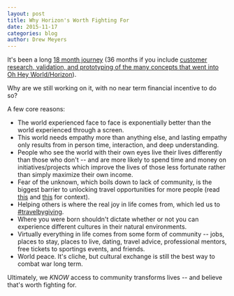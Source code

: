 ```yaml
---
layout: post
title: Why Horizon's Worth Fighting For
date: 2015-11-17
categories: blog
author: Drew Meyers
---
```

It's been a long [18 month journey](http://www.horizonapp.co/blog/journey-unlock-power-community/) (36 months if you include [customer research, validation, and prototyping of the many concepts that went into Oh Hey World/Horizon](http://www.horizonapp.co/blog/grind-pivot-horizon/)). 

Why are we still working on it, with no near term financial incentive to do so?

A few core reasons:

- The world experienced face to face is exponentially better than the world experienced through a screen.
- This world needs empathy more than anything else, and lasting empathy only results from in person time, interaction, and deep understanding.
- People who see the world with their own eyes live their lives differently than those who don't -- and are more likely to spend time and money on initiatives/projects which improve the lives of those less fortunate rather than simply maximize their own income.
- Fear of the unknown, which boils down to lack of community, is the biggest barrier to unlocking travel opportunities for more people (read [this](http://www.tnooz.com/article/when-conversation-still-trumps-the-web-can-websites-really-inspire-people-to-travel/) and [this](http://www.tnooz.com/article/can-we-get-to-the-holy-grail-of-travel/) for context).
- Helping others is where the real joy in life comes from, which led us to [#travelbygiving](http://www.horizonapp.co/blog/travelbygiving-unlock-code/).
- Where you were born shouldn't dictate whether or not you can experience different cultures in their natural environments.
- Virtually everything in life comes from some form of community -- jobs, places to stay, places to live, dating, travel advice, professional mentors, free tickets to sportings events, and friends.
- World peace. It's cliche, but cultural exchange is still the best way to combat war long term.

Ultimately, we <em>KNOW</em> access to community transforms lives -- and believe that's worth fighting for.